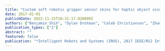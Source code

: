 ```yaml
---
title: "Custom soft robotic gripper sensor skins for haptic object visualization"
date: 2017-01-01
publishDate: 2022-11-15T18:31:17.020899Z
authors: ["Benjamin Shih", "Dylan Drotman", "Caleb Christianson", "Zhaoyuan Huo", "Ruffin White", "Henrik I Christensen", "Michael T Tolley"]
publication_types: ["1"]
abstract: ""
featured: false
publication: "*Intelligent Robots and Systems (IROS), 2017 IEEE/RSJ International Conference on*"
---
```


